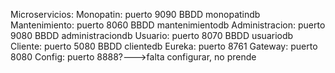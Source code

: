 Microservicios:
  Monopatin: puerto 9090
             BBDD monopatindb
  Mantenimiento: puerto 8060
             BBDD mantenimientodb
  Administracion: puerto 9080
             BBDD administraciondb
  Usuario: puerto 8070
             BBDD usuariodb
  Cliente: puerto 5080
             BBDD clientedb
  Eureka: puerto 8761
  Gateway: puerto 8080
  Config: puerto 8888?--->falta configurar, no prende
  
